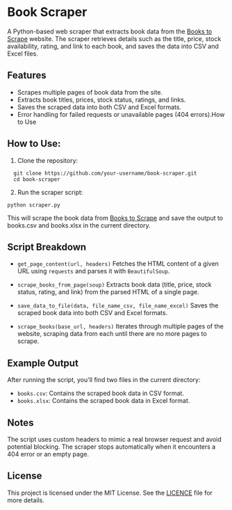 # Book Scraper
A Python-based web scraper that extracts book data from the [Books to Scrape](https://books.toscrape.com) website. The scraper retrieves details such as the title, price, stock availability, rating, and link to each book, and saves the data into CSV and Excel files.

## Features
+ Scrapes multiple pages of book data from the site.
+ Extracts book titles, prices, stock status, ratings, and links.
+ Saves the scraped data into both CSV and Excel formats.
+ Error handling for failed requests or unavailable pages (404 errors).How to Use
## How to Use:
1. Clone the repository:
```
  git clone https://github.com/your-username/book-scraper.git
  cd book-scraper
```
2. Run the scraper script:
```
python scraper.py
```
This will scrape the book data from [Books to Scrape](https://books.toscrape.com) and save the output to books.csv and books.xlsx in the current directory.

## Script Breakdown 
+ `get_page_content(url, headers)`
 Fetches the HTML content of a given URL using `requests` and parses it with `BeautifulSoup`.

+ `scrape_books_from_page(soup)`
Extracts book data (title, price, stock status, rating, and link) from the parsed HTML of a single page.

+ `save_data_to_file(data, file_name_csv, file_name_excel)`
Saves the scraped book data into both CSV and Excel formats.

+ `scrape_books(base_url, headers)`
Iterates through multiple pages of the website, scraping data from each until there are no more pages to scrape.

## Example Output
After running the script, you'll find two files in the current directory:
+ `books.csv`: Contains the scraped book data in CSV format.
+ `books.xlsx`: Contains the scraped book data in Excel format.
## Notes
The script uses custom headers to mimic a real browser request and avoid potential blocking.
The scraper stops automatically when it encounters a 404 error or an empty page.
## License
This project is licensed under the MIT License. See the [LICENCE](https://github.com/git/git-scm.com/blob/main/MIT-LICENSE.txt) file for more details.
  
